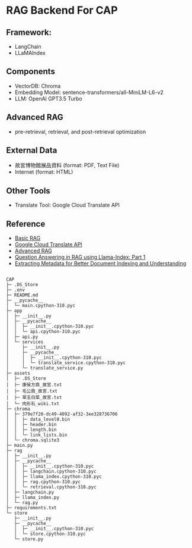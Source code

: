 # RAG Backend For CAP
## Framework:
* LangChain
* LLaMAIndex
  
## Components
* VectorDB: Chroma
* Embedding Model: sentence-transformers/all-MiniLM-L6-v2
* LLM: OpenAI GPT3.5 Turbo

## Advanced RAG
* pre-retrieval, retrieval, and post-retrieval optimization

## External Data
* 故宮博物館展品資料 (format: PDF, Text File)
* Internet (format: HTML)

## Other Tools
* Translate Tool: Google Cloud Translate API

## Reference
* [Basic RAG](https://medium.com/@cch.chichieh/rag%E5%AF%A6%E4%BD%9C%E6%95%99%E5%AD%B8-langchain-llama2-%E5%89%B5%E9%80%A0%E4%BD%A0%E7%9A%84%E5%80%8B%E4%BA%BAllm-d6838febf8c4)
* [Google Cloud Translate API](https://cloud.google.com/translate/docs/reference/rest/v2/translate)
* [Advanced RAG](https://towardsdatascience.com/advanced-retrieval-augmented-generation-from-theory-to-llamaindex-implementation-4de1464a9930)
* [Question Answering in RAG using Llama-Index: Part 1](https://medium.com/@aneesha161994/question-answering-in-rag-using-llama-index-92cfc0b4dae3)
* [Extracting Metadata for Better Document Indexing and Understanding](https://docs.llamaindex.ai/en/stable/examples/metadata_extraction/MetadataExtractionSEC/)
```

CAP
├─ .DS_Store
├─ .env
├─ README.md
├─ __pycache__
│  └─ main.cpython-310.pyc
├─ app
│  ├─ __init__.py
│  ├─ __pycache__
│  │  ├─ __init__.cpython-310.pyc
│  │  └─ api.cpython-310.pyc
│  ├─ api.py
│  └─ services
│     ├─ __init__.py
│     ├─ __pycache__
│     │  ├─ __init__.cpython-310.pyc
│     │  └─ translate_service.cpython-310.pyc
│     └─ translate_service.py
├─ assets
│  ├─ .DS_Store
│  ├─ 康侯方鼎_故宮.txt
│  ├─ 毛公鼎_故宮.txt
│  ├─ 翠玉白菜_故宮.txt
│  └─ 肉形石_wiki.txt
├─ chroma
│  ├─ 379e7f20-dc49-4092-af32-3ee328736706
│  │  ├─ data_level0.bin
│  │  ├─ header.bin
│  │  ├─ length.bin
│  │  └─ link_lists.bin
│  └─ chroma.sqlite3
├─ main.py
├─ rag
│  ├─ __init__.py
│  ├─ __pycache__
│  │  ├─ __init__.cpython-310.pyc
│  │  ├─ langchain.cpython-310.pyc
│  │  ├─ llama_index.cpython-310.pyc
│  │  ├─ rag.cpython-310.pyc
│  │  └─ retrieval.cpython-310.pyc
│  ├─ langchain.py
│  ├─ llama_index.py
│  └─ rag.py
├─ requirements.txt
└─ store
   ├─ __init__.py
   ├─ __pycache__
   │  ├─ __init__.cpython-310.pyc
   │  └─ store.cpython-310.pyc
   └─ store.py
```